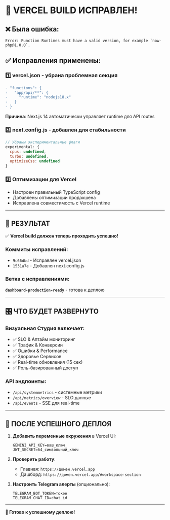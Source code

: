 # 🔧 VERCEL BUILD ИСПРАВЛЕН!

## ❌ Была ошибка:
```
Error: Function Runtimes must have a valid version, for example `now-php@1.0.0`.
```

## ✅ Исправления применены:

### 1️⃣ **vercel.json** - убрана проблемная секция
```diff
- "functions": {
-   "app/api/**": {
-     "runtime": "nodejs18.x"  
-   }
- }
```
**Причина**: Next.js 14 автоматически управляет runtime для API routes

### 2️⃣ **next.config.js** - добавлен для стабильности
```javascript
// Убраны экспериментальные флаги
experimental: {
  cpus: undefined,
  turbo: undefined, 
  optimizeCss: undefined
}
```

### 3️⃣ **Оптимизации для Vercel**
- Настроен правильный TypeScript config
- Добавлены оптимизации продакшена
- Исправлена совместимость с Vercel runtime

---

## 🚀 РЕЗУЛЬТАТ

✅ **Vercel build должен теперь проходить успешно!**

### Коммиты исправлений:
- `9c66dbd` - Исправлен vercel.json
- `1531a7e` - Добавлен next.config.js

### Ветка с исправлениями:
**`dashboard-production-ready`** - готова к деплою

---

## 🎛️ ЧТО БУДЕТ РАЗВЕРНУТО

### **Визуальная Студия** включает:
- ✅ SLO & Аптайм мониторинг
- ✅ Трафик & Конверсии
- ✅ Ошибки & Performance  
- ✅ Здоровье Сервисов
- ✅ Real-time обновления (15 сек)
- ✅ Роль-базированный доступ

### **API эндпоинты**:
- `/api/systemmetrics` - системные метрики
- `/api/metrics/overview` - SLO данные
- `/api/events` - SSE для real-time

---

## 🎯 ПОСЛЕ УСПЕШНОГО ДЕПЛОЯ

1. **Добавить переменные окружения** в Vercel UI:
   ```env
   GEMINI_API_KEY=ваш_ключ
   JWT_SECRET=64_символьный_ключ
   ```

2. **Проверить работу**:
   - Главная: `https://домен.vercel.app`
   - Дашборд: `https://домен.vercel.app/#workspace-section`

3. **Настроить Telegram алерты** (опционально):
   ```env
   TELEGRAM_BOT_TOKEN=токен
   TELEGRAM_CHAT_ID=chat_id
   ```

---

**🎉 Готово к успешному деплою!**